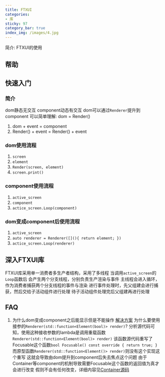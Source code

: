 ```yaml
---
title: FTXUI
categories:
- 库
sticky: 97
category_bar: true
index_img: /images/4.jpg
---
```

简介: FTXUI的使用
<!-- more -->
## 帮助
## 快速入门
### 简介
dom静态无交互
component动态有交互
dom可以通过`Renderer`提升到component
可以简单理解:
dom = Render()
1. dom + event = component
2. Render() + event = Render() + event
### dom使用流程
1. `screen`
2. `element`
3. `Render(screen, element)`
4. `screen.print()`
### component使用流程
1. `active_screen`
2. `component`
3. `actice_screen.Loop(component)`
### dom变成component后使用流程
1. `active_screen`
2. `auto renderer = Renderer([](){ return element; })`
3. `actice_screen.Loop(renderer)`
## 深入FTXUI库
FTXUI库采用单一消费者多生产者结构，采用了多线程
当调用`active_screen`的`Loop`函数后
会产生两个分支线程，分别负责生产渲染与事件
主线程会进入循环，作为消费者捕获两个分支线程的事件与渲染
进行事件处理时，先父组建会进行捕获，然后交给子活动组件进行处理
待子活动组件处理完后父组建再进行处理
## FAQ
1. 为什么dom变成component之后能显示但是不能操作
[解决方案](https://github.com/ArthurSonzogni/FTXUI/issues/623)
为什么要使用接参的`Renderer(std::function<Element(bool)> render)`?
分析源代码可知，使用这种接收参数的lambda是调用重载函数`Renderer(std::function<Element(bool)> render)`
该函数源代码重写了Focusable这个函数`bool Focusable() const override { return true; }`
而原型函数`Renderer(std::function<Element()> render)`则没有这个实现这个重写
这就会导致由dom提升到component后失去焦点这个问题
由于Container等component的机制导致需要Focusable这个函数的返回值为真才会进行改变
假则不会有任何改变，详细内容见[Container源码](https://arthursonzogni.github.io/FTXUI/container_8cpp_source.html)
